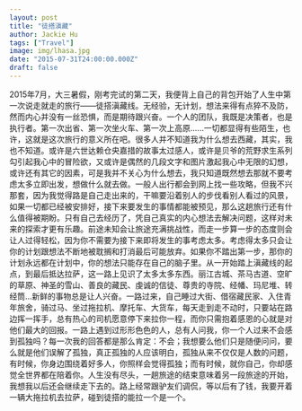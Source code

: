 ```yaml
---
layout: post
title: "徒搭滇藏"
author: Jackie Hu
tags: ["Travel"]
image: img/lhasa.jpg
date: "2015-07-31T24:00:00.000Z"
draft: false
---
```


2015年7月，大三暑假，刚考完试的第二天，我便背上自己的背包开始了人生中第一次说走就走的旅行——徒搭滇藏线。无经验，无计划，想法来得有点猝不及防，然而内心并没有一丝恐惧，而是期待跟兴奋。一个人的团队，我既是决策者，也是执行者。第一次出省、第一次坐火车、第一次上高原......一切都显得有些陌生，也许，这就是这次旅行的意义所在吧。很多人并不知道我为什么想去西藏，其实，我也不知道。或许是六世达赖仓央嘉措的故事太过感人，或许是贝爷的荒野求生系列勾引起我心中的冒险欲，又或许是偶然的几段文字和图片激起我心中无限的幻想，或许还有其它的因素，可是我并不关心为什么想去，我只知道既然想去那就不要考虑太多立即出发，想做什么就去做。一般人出行都会到网上找一些攻略，但我不兴那套，因为我觉得路是自己走出来的，干嘛要沿着别人的步伐看别人看过的风景，如果一切都已经被安排好，接下来要发生的事情都能被预见，那么这趟旅行还有什么值得被期盼。只有自己去经历了，凭自己真实的内心想法去解决问题，这样对未来的探索才更有乐趣。前途未知会让旅途充满挑战性，而走一步算一步的态度则会让人过得轻松，因为你不需要为接下来即将发生的事考虑太多。考虑得太多只会让你的计划跟想法不断地被耽搁和打消最后可能放弃。如果你不踏出第一步，那你的计划永远都在计划中，你的想法只能存在自己的脑子里。从一开始踏上滇藏线的起点，到最后抵达拉萨，这一路上见识了太多太多东西。丽江古城、茶马古道、空旷的草原、神圣的雪山、善良的藏民、虔诚的信徒、尊贵的寺院、经幡、玛尼堆、转经筒...新鲜的事物总是让人兴奋。一路过来，自己睡过大街、借宿藏民家、入住青年旅舍，骑过马、坐过拖拉机、摩托车、大货车，每天走到走不动时，只要站在路边挥一挥手，总有热心的司机愿意停下来拉你一程，而你只需抱着感恩的心就是对他们最大的回报。一路上遇到过形形色色的人，总有人问我，你一个人过来不会感到孤独吗？每一次我的回答都是那么肯定：不会；我想要么他们只是随便问问，要么就是他们误解了孤独，真正孤独的人应该明白，孤独从来不仅仅是人数的问题，有时候，你身边围绕着好多人，你照样会觉得孤独；而有时候，就你自己，你却感觉全世界都在陪着你。人生没有尽头，一趟旅途的结束意味着另一段旅途的开始，我想我以后还会继续走下去的。路上经常跟驴友们调侃，等以后有了钱，我要开着一辆大拖拉机去拉萨，碰到徒搭的能拉一个是一个。